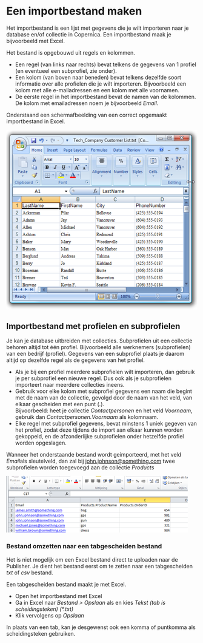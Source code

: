# Een importbestand maken

Het importbestand is een lijst met gegevens die je wilt importeren naar
je database en/of collectie in Copernica. Een importbestand maak je
bijvoorbeeld met Excel.

Het bestand is opgebouwd uit regels en kolommen.

-   Een regel (van links naar rechts) bevat telkens de gegevens van 1
    profiel (en eventueel een subprofiel, zie onder).
-   Een kolom (van boven naar beneden) bevat telkens dezelfde soort
    informatie over alle profielen die je wilt importeren. Bijvoorbeeld
    een kolom met alle e-mailadressen en een kolom met alle voornamen.
-   De eerste regel in het importbestand bevat de namen van de kolommen.
    De kolom met emailadressen noem je bijvoorbeeld *Email*.

Onderstaand een schermafbeelding van een correct opgemaakt importbestand
in Excel.

![Import file ](../images/excelimportfile.png)

Importbestand met profielen en subprofielen
-------------------------------------------

Je kan je database uitbreiden met collecties. Subprofielen uit een
collectie behoren altijd tot één profiel. Bijvoorbeeld alle werknemers
(subprofielen) van een bedrijf (profiel). Gegevens van een subprofiel
plaats je daarom altijd op dezelfde regel als de gegevens van het
profiel.

-   Als je bij een profiel meerdere subprofielen wilt importeren, dan
    gebruik je per subprofiel een nieuwe regel. Dus ook als je
    subprofielen importeert naar meerdere collecties ineens.
-   Gebruik voor elke kolom met subprofiel gegevens een naam die begint
    met de naam van de collectie, gevolgd door de naam van het veld, van
    elkaar gescheiden met een punt (.).\
     Bijvoorbeeld: heet je collectie *Contactpersonen* en het veld
    *Voornaam*, gebruik dan *Contactpersonen.Voornaam* als kolomnaam.
-   Elke regel met subprofiel gegevens, bevat minstens 1 uniek gegeven
    van het profiel, zodat deze tijdens de import aan elkaar kunnen
    worden gekoppeld, en de afzonderlijke subprofielen onder hetzelfde
    profiel worden opgeslagen.

Wanneer het onderstaande bestand wordt geimporteerd, met het veld
*Email*als sleutelveld, dan zal bij john.johnson@something.com twee
subprofielen worden toegevoegd aan de collectie *Products*

![](../images/importer12.png)

### Bestand omzetten naar een tabgescheiden bestand

Het is niet mogelijk om een Excel bestand direct te uploaden naar de
Publisher. Je dient het bestand eerst om te zetten naar een
tabgescheiden *txt* of *csv* bestand.

Een tabgescheiden bestand maakt je met Excel.

-   Open het importbestand met Excel
-   Ga in Excel naar *Bestand \> Opslaan* als en kies *Tekst (tab is
    scheidingsteken) (\*.txt)*
-   Klik vervolgens op *Opslaan*

In plaats van een tab, kan je desgewenst ook een komma of puntkomma als
scheidingsteken gebruiken.

